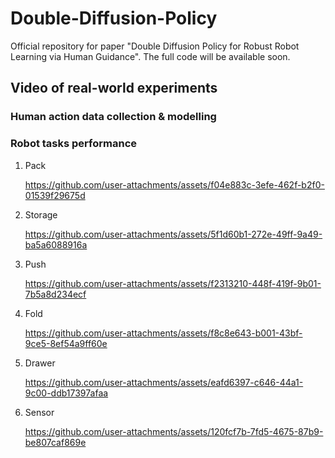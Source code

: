 # Double-Diffusion-Policy
Official repository for paper "Double Diffusion Policy for Robust Robot Learning via Human Guidance". The full code will be available soon.

## Video of real-world experiments

### Human action data collection & modelling


### Robot tasks performance
1. Pack

   https://github.com/user-attachments/assets/f04e883c-3efe-462f-b2f0-01539f29675d

2. Storage

   https://github.com/user-attachments/assets/5f1d60b1-272e-49ff-9a49-ba5a6088916a
   
3. Push

   https://github.com/user-attachments/assets/f2313210-448f-419f-9b01-7b5a8d234ecf

4. Fold

   https://github.com/user-attachments/assets/f8c8e643-b001-43bf-9ce5-8ef54a9ff60e

5. Drawer

   https://github.com/user-attachments/assets/eafd6397-c646-44a1-9c00-ddb17397afaa

6. Sensor

   https://github.com/user-attachments/assets/120fcf7b-7fd5-4675-87b9-be807caf869e
